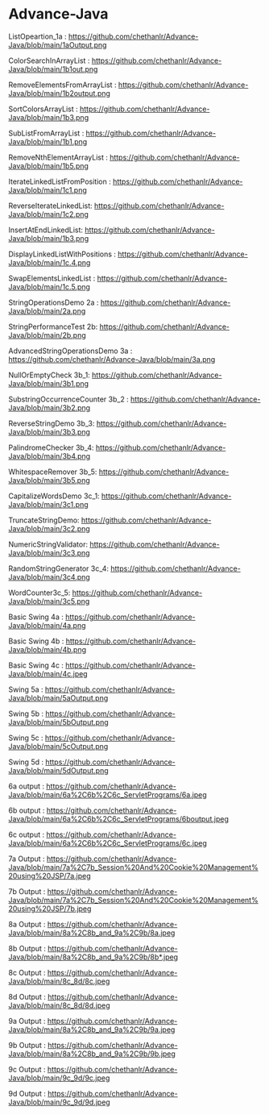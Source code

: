 # Advance-Java 
ListOpeartion_1a : https://github.com/chethanlr/Advance-Java/blob/main/1aOutput.png

ColorSearchInArrayList  : https://github.com/chethanlr/Advance-Java/blob/main/1b1out.png

RemoveElementsFromArrayList : https://github.com/chethanlr/Advance-Java/blob/main/1b2output.png

SortColorsArrayList : https://github.com/chethanlr/Advance-Java/blob/main/1b3.png

SubListFromArrayList : https://github.com/chethanlr/Advance-Java/blob/main/1b1.png

RemoveNthElementArrayList : https://github.com/chethanlr/Advance-Java/blob/main/1b5.png

IterateLinkedListFromPosition : https://github.com/chethanlr/Advance-Java/blob/main/1c1.png

ReverseIterateLinkedList: https://github.com/chethanlr/Advance-Java/blob/main/1c2.png

InsertAtEndLinkedList: https://github.com/chethanlr/Advance-Java/blob/main/1b3.png

DisplayLinkedListWithPositions : https://github.com/chethanlr/Advance-Java/blob/main/1c.4.png

SwapElementsLinkedList : https://github.com/chethanlr/Advance-Java/blob/main/1c.5.png

StringOperationsDemo 2a : https://github.com/chethanlr/Advance-Java/blob/main/2a.png

StringPerformanceTest 2b: https://github.com/chethanlr/Advance-Java/blob/main/2b.png

AdvancedStringOperationsDemo 3a :  https://github.com/chethanlr/Advance-Java/blob/main/3a.png

NullOrEmptyCheck 3b_1: https://github.com/chethanlr/Advance-Java/blob/main/3b1.png

SubstringOccurrenceCounter 3b_2 : https://github.com/chethanlr/Advance-Java/blob/main/3b2.png

ReverseStringDemo 3b_3: https://github.com/chethanlr/Advance-Java/blob/main/3b3.png

PalindromeChecker 3b_4: https://github.com/chethanlr/Advance-Java/blob/main/3b4.png

WhitespaceRemover 3b_5: https://github.com/chethanlr/Advance-Java/blob/main/3b5.png

CapitalizeWordsDemo 3c_1: https://github.com/chethanlr/Advance-Java/blob/main/3c1.png

TruncateStringDemo: https://github.com/chethanlr/Advance-Java/blob/main/3c2.png

NumericStringValidator: https://github.com/chethanlr/Advance-Java/blob/main/3c3.png

RandomStringGenerator 3c_4: https://github.com/chethanlr/Advance-Java/blob/main/3c4.png

WordCounter3c_5: https://github.com/chethanlr/Advance-Java/blob/main/3c5.png

Basic Swing 4a : https://github.com/chethanlr/Advance-Java/blob/main/4a.png

Basic Swing 4b : https://github.com/chethanlr/Advance-Java/blob/main/4b.png

Basic Swing 4c : https://github.com/chethanlr/Advance-Java/blob/main/4c.jpeg

Swing 5a : https://github.com/chethanlr/Advance-Java/blob/main/5aOutput.png

Swing 5b : https://github.com/chethanlr/Advance-Java/blob/main/5bOutput.png

Swing 5c : https://github.com/chethanlr/Advance-Java/blob/main/5cOutput.png

Swing 5d : https://github.com/chethanlr/Advance-Java/blob/main/5dOutput.png

6a output : https://github.com/chethanlr/Advance-Java/blob/main/6a%2C6b%2C6c_ServletPrograms/6a.jpeg

6b output : https://github.com/chethanlr/Advance-Java/blob/main/6a%2C6b%2C6c_ServletPrograms/6boutput.jpeg

6c output : https://github.com/chethanlr/Advance-Java/blob/main/6a%2C6b%2C6c_ServletPrograms/6c.jpeg

7a Output : https://github.com/chethanlr/Advance-Java/blob/main/7a%2C7b_Session%20And%20Cookie%20Management%20using%20JSP/7a.jpeg

7b Output : https://github.com/chethanlr/Advance-Java/blob/main/7a%2C7b_Session%20And%20Cookie%20Management%20using%20JSP/7b.jpeg

8a Output : https://github.com/chethanlr/Advance-Java/blob/main/8a%2C8b_and_9a%2C9b/8a.jpeg

8b Output : https://github.com/chethanlr/Advance-Java/blob/main/8a%2C8b_and_9a%2C9b/8b*.jpeg

8c Output : https://github.com/chethanlr/Advance-Java/blob/main/8c_8d/8c.jpeg

8d Output : https://github.com/chethanlr/Advance-Java/blob/main/8c_8d/8d.jpeg

9a Output : https://github.com/chethanlr/Advance-Java/blob/main/8a%2C8b_and_9a%2C9b/9a.jpeg

9b Output : https://github.com/chethanlr/Advance-Java/blob/main/8a%2C8b_and_9a%2C9b/9b.jpeg

9c Output : https://github.com/chethanlr/Advance-Java/blob/main/9c_9d/9c.jpeg

9d Output : https://github.com/chethanlr/Advance-Java/blob/main/9c_9d/9d.jpeg






















